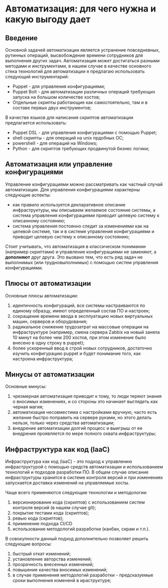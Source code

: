 # Автоматизация: для чего нужна и какую выгоду дает

## Введение

Основной задачей автоматизации является устранение повседневных, рутинных операций, высвобождение времени сотрудников для выполнения других задач. Автоматизация может достигаться разными методами и инструментами, в нашем случае в качестве основного стека технологий для автоматизации я предлагаю использовать следующий инструментарий:

- Puppet - для управления конфигурациями;
- Puppet Bolt - для автоматизации различных операций требующих запуска на большом количестве хостов;
- Отдельные скрипты работающие как самостоятельно, там и в составе первых двух инструментов;

В качестве языков для написания скриптов автоматизации предлагается использовать:

- Puppet DSL - для управления конфигурациями с помощью Puppet;
- shell скрипты - для операций на unix прдобных ОС;
- powershell - для операций на Windows;
- Python - для скриптов требующих продвинутой бизнес логики;

## Автоматизация или управление конфигурациями

Управление конфигурациями можно рассматривать как частный случай автоматизации. Для управления конфигурациями характерны следующие аспекты:

- как правило используется декларативное описание инфраструктуры, мы описываем желаемое состояние системы, а система управления конфигурациями приводит целевую систему к описанному состоянию;
- система управления постоянно следит за изменениями как на целевой системе, так и в системе управления конфигурациями и приводит целевую систему к описанному состоянию;

Стоит учитывать, что автоматизация в классическом понимании (например скриптами) и управление конфигурациями не заменяют, а **дополняют** друг друга. Это вызвано тем, что есть ряд задач не выполнимых (или трудновыполнимых) с помощью систем управления конфигурациями.

## Плюсы от автоматизации

Основные плюсы автоматизации:

1. идентичность конфигураций, все системы настраиваются по единому образцу, имеют определенный состав ПО и настроек;
2. сокращение времени ввода в эксплуатацию новых виртуальных машин, серверов и оборудования;
3. радикальное снижение трудозатрат на массовые операции на инфраструктуре (например, смена сервера Zabbix на новый заняла 10 минут на более чем 200 хостов, при этом изменение было внесено в одну строку в puppet);
4. более ускоренный ввод в строй новых сотрудников, достаточно изучить конфигурацию puppet и будет понимание того, как настроена инфраструктура;

## Минусы от автоматизации

Основные минусы:

1. чрезмерная автоматизация приводит к тому, то люди теряют знания о вносимых изменениях, и со стороны это начинает выглядеть как черная магия;
2. автоматизация несовместима с настройками вручную, часто есть желание быстро поправить на сервере руками, но этого делать нельзя, только через средства автоматизации;
3. внедрение автоматизации долгий процесс и выигрыш от ее внедрения проявляется по мере полного охвата инфраструктуры;

## Инфраструктура как код (IaaC)

Инфраструктура как код (IaaC) - это подход к управлению инфраструктурой с помощью средств автоматизации и использованием технологий и подходов разработки ПО. В общем случае описание инфраструктуры хранится в системе контроля версий и при изменениях запускается доставка изменений на управляемые хосты.

Чаще всего применяются следующие технологии и методологии:

1. версионирование кода (скриптов) с использованием систем контроля версий (в нашем случае git);
2. покрытие тестами кода (скриптов);
3. ревью кода (скриптов);
4. применение подхода CI/CD
5. использование методологий разработки (канбан, скрам и т.п.).

В совокупности данный подход дополнительно позволяет решить следующие вопросы:

1. быстрый откат изменений;
2. установление авторства изменений;
3. прозрачность внесенных изменений;
4. повышение качества вносимых изменений;
5. в случае применения методологий разработки - предсказуемые сроки выполнения измененй в ираструктуре;